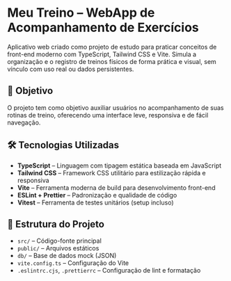 # Meu Treino – WebApp de Acompanhamento de Exercícios

Aplicativo web criado como projeto de estudo para praticar conceitos de front-end moderno com TypeScript, Tailwind CSS e Vite. Simula a organização e o registro de treinos físicos de forma prática e visual, sem vínculo com uso real ou dados persistentes.

## 🚀 Objetivo

O projeto tem como objetivo auxiliar usuários no acompanhamento de suas rotinas de treino, oferecendo uma interface leve, responsiva e de fácil navegação.

## 🛠 Tecnologias Utilizadas

- **TypeScript** – Linguagem com tipagem estática baseada em JavaScript
- **Tailwind CSS** – Framework CSS utilitário para estilização rápida e responsiva
- **Vite** – Ferramenta moderna de build para desenvolvimento front-end
- **ESLint + Prettier** – Padronização e qualidade de código
- **Vitest** – Ferramenta de testes unitários (setup incluso)

## 📁 Estrutura do Projeto

- `src/` – Código-fonte principal
- `public/` – Arquivos estáticos
- `db/` – Base de dados mock (JSON)
- `vite.config.ts` – Configuração do Vite
- `.eslintrc.cjs`, `.prettierrc` – Configuração de lint e formatação
